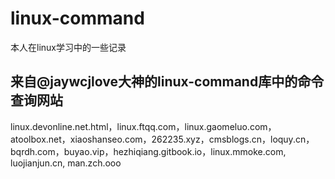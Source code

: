 # linux-command
本人在linux学习中的一些记录

## 来自@jaywcjlove大神的linux-command库中的命令查询网站
 

linux.devonline.net.html，linux.ftqq.com，linux.gaomeluo.com，atoolbox.net，xiaoshanseo.com，262235.xyz，cmsblogs.cn，loquy.cn，bqrdh.com，buyao.vip，hezhiqiang.gitbook.io，linux.mmoke.com, luojianjun.cn, man.zch.ooo

